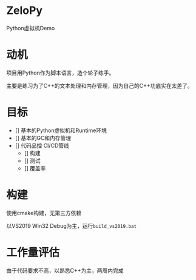 # ZeloPy

Python虚拟机Demo

# 动机

项目用Python作为脚本语言，造个轮子练手。

主要是练习为了C++的文本处理和内存管理，因为自己的C++功底实在太差了。

# 目标

* [] 基本的Python虚拟机和Runtime环境
* [] 基本的GC和内存管理
* [] 代码品控 CI/CD管线
    * [] 构建
    * [] 测试
    * [] 覆盖率

# 构建

使用cmake构建，无第三方依赖

以VS2019 Win32 Debug为主，运行`build_vs2019.bat`

# 工作量评估

由于代码要求不高，以熟悉C++为主，两周内完成
